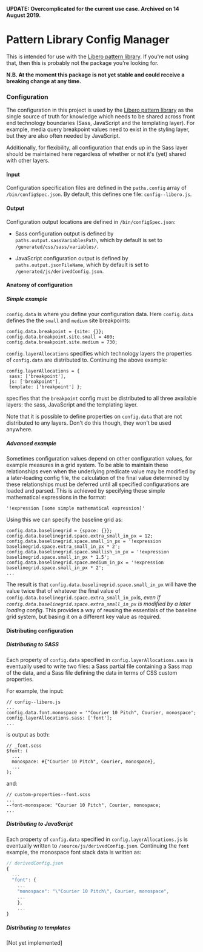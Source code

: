 **UPDATE: Overcomplicated for the current use case. Archived on 14 August 2019.**

# Pattern Library Config Manager

This is intended for use with the [Libero pattern library](https://github.com/libero/pattern-library). If you're not using that, then this is probably not the package you're looking for.

**N.B. At the moment this package is not yet stable and could receive a breaking change at any time.**   
 
### Configuration

The configuration in this project is used by the [Libero pattern library](https://github.com/libero/pattern-library) as the single source of truth for knowledge which needs to be shared across front end technology boundaries (Sass, JavaScript and the templating layer). For example, media query breakpoint values need to exist in the styling layer, but they are also often needed by JavaScript.

Additionally, for flexibility, all configuration that ends up in the Sass layer should be maintained here regardless of whether or not it's (yet) shared with other layers.

#### Input
Configuration specification files are defined in the `paths.config` array of `/bin/configSpec.json`. By default, this defines one file: `config--libero.js`. 

#### Output
Configuration output locations are defined in `/bin/configSpec.json`:
 
- Sass configuration output is defined by `paths.output.sassVariablesPath`, which by default is set to `/generated/css/sass/variables/`.

- JavaScript configuration output is defined by `paths.output.jsonFileName`, which by default is set to `/generated/js/derivedConfig.json`.      
  
#### Anatomy of configuration  

##### Simple example
`config.data` is where you define your configuration data.
Here `config.data` defines the the `small` and `medium` site breakpoints:  
  
```  
config.data.breakpoint = {site: {}};  
config.data.breakpoint.site.small = 480;  
config.data.breakpoint.site.medium = 730;  
```  
   
`config.layerAllocations` specifies which technology layers the properties of `config.data` are distributed to. Continuing the above example:  
```  
config.layerAllocations = {  
 sass: ['breakpoint'],
 js: ['breakpoint'],
 template: ['breakpoint'] };
 ```  
specifies that the `breakpoint` config must be distributed to all three available layers: the sass, JavaScript and the templating layer.

Note that it is possible to define properties on `config.data` that are not distributed to any layers. Don't do this though, they won't be used anywhere.  

##### Advanced example
Sometimes configuration values depend on other configuration values, for example measures in a grid system. To be able to maintain these relationships even when the underlying predicate value may be modified by a later-loading config file, the calculation of the final value determined by these relationships must be deferred until all specified configurations are loaded and parsed. This is achieved by specifying these simple mathematical expressions in the format:
```
'!expression [some simple mathematical expression]'
```
Using this we can specify the baseline grid as:
```
config.data.baselinegrid = {space: {}};  
config.data.baselinegrid.space.extra_small_in_px = 12;  
config.data.baselinegrid.space.small_in_px = '!expression baselinegrid.space.extra_small_in_px * 2';  
config.data.baselinegrid.space.smallish_in_px = '!expression baselinegrid.space.small_in_px * 1.5';  
config.data.baselinegrid.space.medium_in_px = '!expression baselinegrid.space.small_in_px * 2';
...
```
The result is that `config.data.baselinegrid.space.small_in_px` will have the value twice that of whatever the final value of `config.data.baselinegrid.space.extra_small_in_px`is, *even if `config.data.baselinegrid.space.extra_small_in_px` is modified by a later loading config*. This provides a way of reusing the essentials of the baseline grid system, but basing it on a different key value as required.

#### Distributing configuration
  
##### Distributing to SASS  
Each property of `config.data` specified in `config.layerAllocations.sass` is eventually used to write two files: a Sass partial file containing a Sass map of the data, and a Sass file defining the data in terms of CSS custom properties.
   
For example, the input:

```
// config--libero.js
...
config.data.font.monospace = '"Courier 10 Pitch", Courier, monospace';
config.layerAllocations.sass: ['font'];
...

```

is output as both:


```
// _font.scss
$font: (
  ...
  monospace: #{"Courier 10 Pitch", Courier, monospace},
  ...
);
```
and: 
```
// custom-properties--font.scss
...
--font-monospace: "Courier 10 Pitch", Courier, monospace;
...
```

##### Distributing to JavaScript  
Each property of `config.data` specified in `config.layerAllocations.js` is eventually written to `/source/js/derivedConfig.json`.  Continuing the `font` example, the monospace font stack data is written as:    
  
```js  
// derivedConfig.json  
{
  ...
  "font": {
    ...
    "monospace": "\"Courier 10 Pitch\", Courier, monospace",
    ...
    },
    ...
}
```  
  ##### Distributing to templates
  [Not yet implemented]
